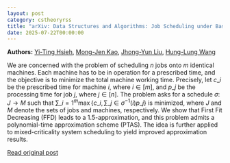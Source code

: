 ```yaml
---
layout: post
category: cstheoryrss
title: "arXiv: Data Structures and Algorithms: Job Scheduling under Base and Additional Fees, with Applications to"
date: 2025-07-22T00:00:00
---
```


**Authors:** [Yi-Ting Hsieh](https://dblp.uni-trier.de/search?q=Yi-Ting+Hsieh), [Mong-Jen Kao](https://dblp.uni-trier.de/search?q=Mong-Jen+Kao), [Jhong-Yun Liu](https://dblp.uni-trier.de/search?q=Jhong-Yun+Liu), [Hung-Lung Wang](https://dblp.uni-trier.de/search?q=Hung-Lung+Wang)

We are concerned with the problem of scheduling $n$ jobs onto $m$ identical
machines. Each machine has to be in operation for a prescribed time, and the
objective is to minimize the total machine working time. Precisely, let $c\_i$
be the prescribed time for machine $i$, where $i\in[m]$, and $p\_j$ be the
processing time for job $j$, where $j\in[n]$. The problem asks for a schedule
$\sigma\colon\, J\to M$ such that $\sum\_{i=1}^m\max\{c\_i,
\sum\_{j\in\sigma^{-1}(i)}p\_j\}$ is minimized, where $J$ and $M$ denote the sets
of jobs and machines, respectively. We show that First Fit Decreasing (FFD)
leads to a $1.5$-approximation, and this problem admits a polynomial-time
approximation scheme (PTAS). The idea is further applied to mixed-criticality
system scheduling to yield improved approximation results.

[Read original post](http://arxiv.org/abs/2507.15434v1)
